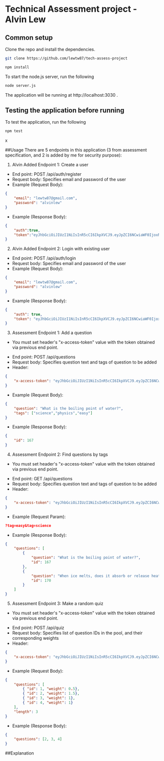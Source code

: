 # Technical Assessment project - Alvin Lew


## Common setup
Clone the repo and install the dependencies.

```bash
git clone https://github.com/lewtw87/tech-assess-project
```

```bash
npm install
```

To start the node.js server, run the following
```bash
node server.js
```
The application will be running at http://localhost:3030 .

## Testing the application before running
To test the application, run the following
```bash
npm test
```
x

##Usage
There are 5 endpoints in this application (3 from assessment specification, and 2 is added by me for security purpose):
1. Alvin Added Endpoint 1: Create a user
- End point: POST /api/auth/register
- Request body: Specifies email and password of the user
- Example (Request Body): 
```json
{
	"email": "lewtw87@gmail.com",
	"password": "alvinlew"
}
```
- Example (Response Body): 
```json
{
	"auth":true,
	"token":"eyJhbGciOiJIUzI1NiIsInR5cCI6IkpXVCJ9.eyJpZCI6NCwiaWF0IjoxNTQyNTIyOTg4LCJleHAiOjE1NDI2MDkzODh9.JSMD6GFe7fGcQXoTkAivBpYmTZrHuJo-96G6ROPykNs"
}
```

2. Alvin Added Endpoint 2: Login with existing user
- End point: POST /api/auth/login
- Request body: Specifies email and password of the user
- Example (Request Body): 
```json
{
	"email": "lewtw87@gmail.com",
	"password": "alvinlew"
}
```
- Example (Response Body): 
```json
{
	"auth": true,
	"token": "eyJhbGciOiJIUzI1NiIsInR5cCI6IkpXVCJ9.eyJpZCI6NCwiaWF0IjoxNTQyNTIyOTg4LCJleHAiOjE1NDI2MDkzODh9.JSMD6GFe7fGcQXoTkAivBpYmTZrHuJo-96G6ROPykNs"
}
```

3. Assessment Endpoint 1: Add a question
* You must set header's "x-access-token" value with the token obtained via previous end point.
- End point: POST /api/questions
- Request body: Specifies question text and tags of question to be added
- Header:
```json
{
	"x-access-token": "eyJhbGciOiJIUzI1NiIsInR5cCI6IkpXVCJ9.eyJpZCI6NCwiaWF0IjoxNTQyNTIyOTg4LCJleHAiOjE1NDI2MDkzODh9.JSMD6GFe7fGcQXoTkAivBpYmTZrHuJo-96G6ROPykNs"
}
```
- Example (Request Body): 
```json
{
	"question": "What is the boiling point of water?",
	"tags": ["science","physics","easy"]
}
```
- Example (Response Body): 
```json
{
	"id": 167
}
```

4. Assessment Endpoint 2: Find questions by tags
* You must set header's "x-access-token" value with the token obtained via previous end point.
- End point: GET /api/questions
- Request body: Specifies question text and tags of question to be added
- Header:
```json
{
	"x-access-token": "eyJhbGciOiJIUzI1NiIsInR5cCI6IkpXVCJ9.eyJpZCI6NCwiaWF0IjoxNTQyNTIyOTg4LCJleHAiOjE1NDI2MDkzODh9.JSMD6GFe7fGcQXoTkAivBpYmTZrHuJo-96G6ROPykNs"
}
```
- Example (Request Param): 
```json
?tag=easy&tag=science
```
- Example (Response Body): 
```json
{
	"questions": [
		{ 
			"question": "What is the boiling point of water?",
			"id": 167
		},
		{
			"question": "When ice melts, does it absorb or release heat?",
			"id": 170
		}
	]
}
```

5. Assessment Endpoint 3: Make a random quiz
* You must set header's "x-access-token" value with the token obtained via previous end point.
- End point: POST /api/quiz
- Request body: Specifies list of question IDs in the pool, and their corresponding weights
- Header:
```json
{
	"x-access-token": "eyJhbGciOiJIUzI1NiIsInR5cCI6IkpXVCJ9.eyJpZCI6NCwiaWF0IjoxNTQyNTIyOTg4LCJleHAiOjE1NDI2MDkzODh9.JSMD6GFe7fGcQXoTkAivBpYmTZrHuJo-96G6ROPykNs"
}
```
- Example (Request Body): 
```json
{
	"questions": [
		{ "id": 1, "weight": 0.5},
	    { "id": 2, "weight": 1.5},
	    { "id": 3, "weight": 1},
	    { "id": 4, "weight": 1}
	],
	"length": 3
}
```
- Example (Response Body): 
```json
{
	"questions": [2, 3, 4]
}
```


##Explanation
